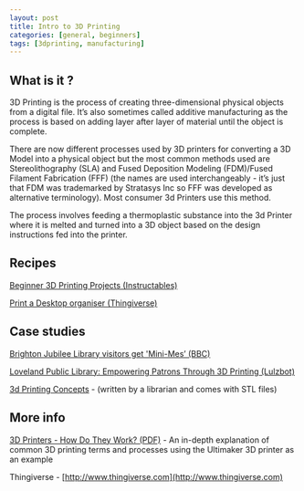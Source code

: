 ```yaml
---
layout: post
title: Intro to 3D Printing
categories: [general, beginners]
tags: [3dprinting, manufacturing]
---
```


## What is it ?
3D Printing is the process of creating three-dimensional physical objects from a digital file. It’s also sometimes called additive manufacturing as the process is based on adding layer after layer of material until the object is complete.

There are now different processes used by 3D printers for converting a 3D Model into a physical object but the most common methods used are Stereolithography (SLA) and Fused Deposition Modeling (FDM)/Fused Filament Fabrication (FFF) (the names are used interchangeably - it’s just that FDM was trademarked by Stratasys Inc so FFF was developed as alternative terminology). Most consumer 3d Printers use this method.

The process involves feeding a thermoplastic substance into the 3d Printer where it is melted and turned into a 3D object based on the design instructions fed into the printer.


## Recipes

[Beginner 3D Printing Projects (Instructables)](http://www.instructables.com/id/Beginner-3D-Printing-Projects/
)

[Print a Desktop organiser (Thingiverse) ](http://www.thingiverse.com/thing:408506)


## Case studies
[Brighton Jubilee Library visitors get 'Mini-Mes’ (BBC)](http://www.bbc.co.uk/news/uk-england-sussex-24165025)

[
Loveland Public Library: Empowering Patrons Through 3D Printing (Lulzbot)](https://www.lulzbot.com/learn/case-studies/loveland-public-library-empowering-patrons-through-3d-printing)

[3d Printing Concepts](https://all3dp.com/3d-printing-concepts/) -  (written by a librarian and comes with STL files)

## More info


[3D Printers - How Do They Work? (PDF)](http://3dprintingforbeginners.com/wp-content/uploads/2014/04/3D-Printing-Technology_Download.pdf) - An in-depth explanation of common 3D printing terms and processes using the Ultimaker 3D printer as an example

Thingiverse - [http://www.thingiverse.com](http://www.thingiverse.com)
